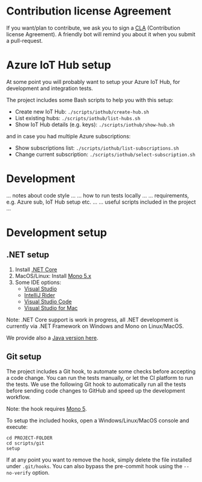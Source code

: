 Contribution license Agreement
==============================

If you want/plan to contribute, we ask you to sign a [CLA](https://cla.microsoft.com/)
(Contribution license Agreement). A friendly bot will remind you about it when you submit
a pull-request.

Azure IoT Hub setup
===================

At some point you will probably want to setup your Azure IoT Hub, for
development and integration tests.

The project includes some Bash scripts to help you with this setup:

* Create new IoT Hub: `./scripts/iothub/create-hub.sh`
* List existing hubs: `./scripts/iothub/list-hubs.sh`
* Show IoT Hub details (e.g. keys): `./scripts/iothub/show-hub.sh`

and in case you had multiple Azure subscriptions:

* Show subscriptions list: `./scripts/iothub/list-subscriptions.sh`
* Change current subscription: `./scripts/iothub/select-subscription.sh`

Development
===========

... notes about code style ...
... how to run tests locally ...
... requirements, e.g. Azure sub, IoT Hub setup etc. ...
... useful scripts included in the project ...

Development setup
=================

## .NET setup

1. Install [.NET Core](https://dotnet.github.io/)
2. MacOS/Linux: Install [Mono 5.x](http://www.mono-project.com/download/alpha/)
3. Some IDE options:
   * [Visual Studio](https://www.visualstudio.com/)
   * [IntelliJ Rider](https://www.jetbrains.com/rider)
   * [Visual Studio Code](https://code.visualstudio.com/)
   * [Visual Studio for Mac](https://www.visualstudio.com/vs/visual-studio-mac)

Note: .NET Core support is work in progress, all .NET development is
currently via .NET Framework on Windows and Mono on Linux/MacOS.

We provide also a [Java version here](https://github.com/Azure/device-simulation-java).

## Git setup

The project includes a Git hook, to automate some checks before accepting a
code change. You can run the tests manually, or let the CI platform to run
the tests. We use the following Git hook to automatically run all the tests
before sending code changes to GitHub and speed up the development workflow.

Note: the hook requires [Mono 5](http://www.mono-project.com/download/beta).

To setup the included hooks, open a Windows/Linux/MacOS console and execute:

```
cd PROJECT-FOLDER
cd scripts/git
setup
```

If at any point you want to remove the hook, simply delete the file installed
under `.git/hooks`. You can also bypass the pre-commit hook using the
`--no-verify` option.

